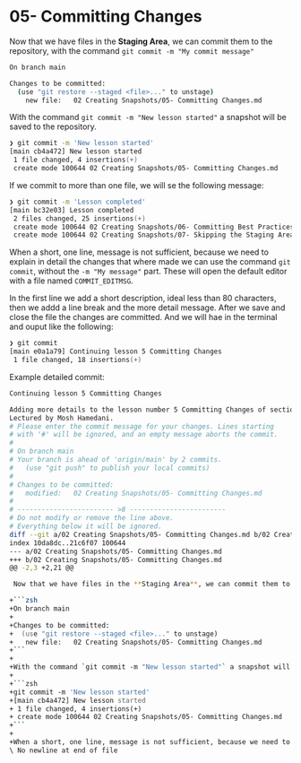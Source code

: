 # 05- Committing Changes

Now that we have files in the **Staging Area**, we can commit them to the repository, with the command `git commit -m "My commit message"`

```zsh
On branch main

Changes to be committed:
  (use "git restore --staged <file>..." to unstage)
	new file:   02 Creating Snapshots/05- Committing Changes.md
```

With the command `git commit -m "New lesson started"` a snapshot will be saved to the repository.

```zsh
❯ git commit -m 'New lesson started'
[main cb4a472] New lesson started
 1 file changed, 4 insertions(+)
 create mode 100644 02 Creating Snapshots/05- Committing Changes.md
```

If we commit to more than one file, we will se the following message:

```zsh
❯ git commit -m 'Lesson completed'
[main bc32e03] Lesson completed
 2 files changed, 25 insertions(+)
 create mode 100644 02 Creating Snapshots/06- Committing Best Practices.md
 create mode 100644 02 Creating Snapshots/07- Skipping the Staging Area.md
```

When a short, one line, message is not sufficient, because we need to explain in detail the changes that where made we can use the command `git commit`, without the `-m "My message"` part. These will open the default editor with a file named `COMMIT_EDITMSG`.

In the first line we add a short description, ideal less than 80 characters, then we addd a line break and the more detail message. After we save and close the file the changes are committed. And we will hae in the terminal and ouput like the following:

```zsh
❯ git commit
[main e0a1a79] Continuing lesson 5 Committing Changes
 1 file changed, 18 insertions(+)
```

Example detailed commit:

````zsh
Continuing lesson 5 Committing Changes

Adding more details to the lesson number 5 Committing Changes of section 2 Creating Snapshots of the course The Ultimate Git Course.
Lectured by Mosh Hamedani.
# Please enter the commit message for your changes. Lines starting
# with '#' will be ignored, and an empty message aborts the commit.
#
# On branch main
# Your branch is ahead of 'origin/main' by 2 commits.
#   (use "git push" to publish your local commits)
#
# Changes to be committed:
#	modified:   02 Creating Snapshots/05- Committing Changes.md
#
# ------------------------ >8 ------------------------
# Do not modify or remove the line above.
# Everything below it will be ignored.
diff --git a/02 Creating Snapshots/05- Committing Changes.md b/02 Creating Snapshots/05- Committing Changes.md
index 10da8dc..21c6f07 100644
--- a/02 Creating Snapshots/05- Committing Changes.md
+++ b/02 Creating Snapshots/05- Committing Changes.md
@@ -2,3 +2,21 @@

 Now that we have files in the **Staging Area**, we can commit them to the repository, with the command `git commit -m "My commit message"`

+```zsh
+On branch main
+
+Changes to be committed:
+  (use "git restore --staged <file>..." to unstage)
+	new file:   02 Creating Snapshots/05- Committing Changes.md
+```
+
+With the command `git commit -m "New lesson started"` a snapshot will be saved to the repository.
+
+```zsh
+git commit -m 'New lesson started'
+[main cb4a472] New lesson started
+ 1 file changed, 4 insertions(+)
+ create mode 100644 02 Creating Snapshots/05- Committing Changes.md
+```
+
+When a short, one line, message is not sufficient, because we need to explain in detail the changes that where made we can use the command `git commit`, without the `-m "My message"` part. These will open the default editor.
\ No newline at end of file

````
